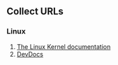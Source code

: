 ## Collect URLs

### Linux

1. [The Linux Kernel documentation](https://www.kernel.org/doc/html/latest/index.html)
2. [DevDocs](https://devdocs.io/)
